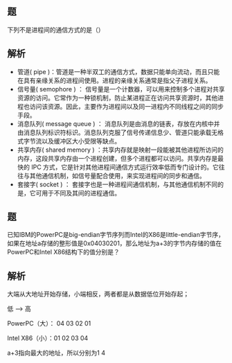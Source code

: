 
题
-
下列不是进程间的通信方式的是（）

解析
-
- 管道( pipe )：管道是一种半双工的通信方式，数据只能单向流动，而且只能在具有亲缘关系的进程间使用。进程的亲缘关系通常是指父子进程关系。 
- 信号量( semophore ) ： 信号量是一个计数器，可以用来控制多个进程对共享资源的访问。它常作为一种锁机制，防止某进程正在访问共享资源时，其他进程也访问该资源。因此，主要作为进程间以及同一进程内不同线程之间的同步手段。 
- 消息队列( message queue ) ： 消息队列是由消息的链表，存放在内核中并由消息队列标识符标识。消息队列克服了信号传递信息少、管道只能承载无格式字节流以及缓冲区大小受限等缺点。 
- 共享内存( shared memory ) ：共享内存就是映射一段能被其他进程所访问的内存，这段共享内存由一个进程创建，但多个进程都可以访问。共享内存是最快的 IPC 方式，它是针对其他进程间通信方式运行效率低而专门设计的。它往往与其他通信机制，如信号量配合使用，来实现进程间的同步和通信。 
- 套接字( socket ) ： 套接字也是一种进程间通信机制，与其他通信机制不同的是，它可用于不同及其间的进程通信。




题
-
已知IBM的PowerPC是big-endian字节序列而Intel的X86是little-endian字节序，如果在地址a存储的整形值是0x04030201，那么地址为a+3的字节内存储的值在PowerPC和Intel X86结构下的值分别是？

解析
-
大端从大地址开始存储，小端相反，两者都是从数据低位开始存起；
<p>低 --> 高
<p>PowerPC（大）： 04 03 02 01
<p>Intel X86（小）：01 02 03 04
<p>a+3指向最大的地址，所以分别为1 4
